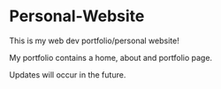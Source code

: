 # Personal-Website
This is my web dev portfolio/personal website!

My portfolio contains a home, about and portfolio page. 

Updates will occur in the future. 
